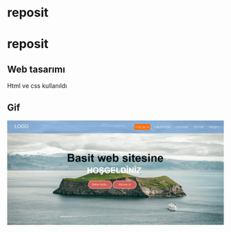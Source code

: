 # reposit
# reposit
<h2>Web tasarımı</h2>

 <p> Html ve css kullanıldı </p>

<h2>Gif</h2>

![](website.gif)